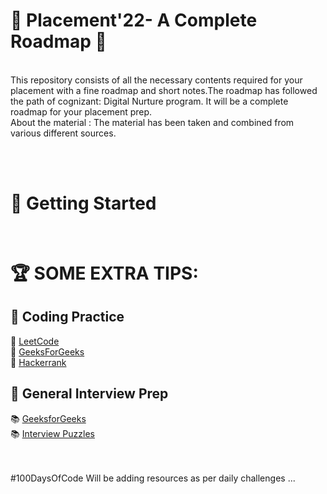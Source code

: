 

 # :gift: Placement'22- A Complete Roadmap :gift:
<br>
This repository consists of all the necessary contents required for your placement with a fine roadmap and short notes.The roadmap has followed the path of cognizant: Digital Nurture program. It will be a complete roadmap for your placement prep. <br>
About the material : The material has been taken and combined from various different sources.

 
<br><br> 
# 🚀 Getting Started
<br>




# 🏆 SOME EXTRA TIPS:
 
## :beginner: Coding Practice
📒 [LeetCode](https://leetcode.com/)\
📒 [GeeksForGeeks](https://practice.geeksforgeeks.org/explore/?page=1)\
📒 [Hackerrank](https://www.hackerrank.com/)

## :beginner: General Interview Prep
📚 [GeeksforGeeks](https://www.geeksforgeeks.org/) \
📚 [Interview Puzzles](https://www.geeksforgeeks.org/category/puzzles/)

 <br><br>
#100DaysOfCode
Will be adding resources as per daily challenges ...
